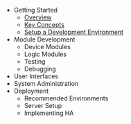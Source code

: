 - Getting Started
    + [Overview](getting-started/overview.md)
    + [Key Concepts](getting-started/key-concepts.md)
    + [Setup a Development Environment](getting-started/setup.md)
- Module Development
    + Device Modules
    + Logic Modules
    + Testing
    + Debugging
- User Interfaces
- System Administration
- Deployment
    + Recommended Environments
    + Server Setup
    + Implementing HA
